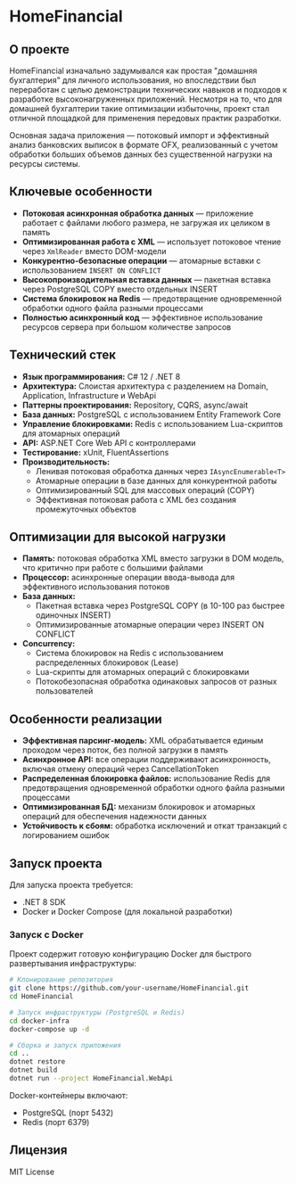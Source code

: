 # HomeFinancial

## О проекте

HomeFinancial изначально задумывался как простая "домашняя бухгалтерия" для личного использования, но впоследствии был переработан с целью демонстрации технических навыков и подходов к разработке высоконагруженных приложений. Несмотря на то, что для домашней бухгалтерии такие оптимизации избыточны, проект стал отличной площадкой для применения передовых практик разработки.

Основная задача приложения — потоковый импорт и эффективный анализ банковских выписок в формате OFX, реализованный с учетом обработки больших объемов данных без существенной нагрузки на ресурсы системы.

## Ключевые особенности

- **Потоковая асинхронная обработка данных** — приложение работает с файлами любого размера, не загружая их целиком в память
- **Оптимизированная работа с XML** — использует потоковое чтение через `XmlReader` вместо DOM-модели
- **Конкурентно-безопасные операции** — атомарные вставки с использованием `INSERT ON CONFLICT`
- **Высокопроизводительная вставка данных** — пакетная вставка через PostgreSQL COPY вместо отдельных INSERT
- **Система блокировок на Redis** — предотвращение одновременной обработки одного файла разными процессами
- **Полностью асинхронный код** — эффективное использование ресурсов сервера при большом количестве запросов

## Технический стек

- **Язык программирования:** C# 12 / .NET 8
- **Архитектура:** Слоистая архитектура с разделением на Domain, Application, Infrastructure и WebApi
- **Паттерны проектирования:** Repository, CQRS, async/await
- **База данных:** PostgreSQL с использованием Entity Framework Core
- **Управление блокировками:** Redis с использованием Lua-скриптов для атомарных операций
- **API:** ASP.NET Core Web API с контроллерами
- **Тестирование:** xUnit, FluentAssertions
- **Производительность:**
  - Ленивая потоковая обработка данных через `IAsyncEnumerable<T>`
  - Атомарные операции в базе данных для конкурентной работы
  - Оптимизированный SQL для массовых операций (COPY)
  - Эффективная потоковая работа с XML без создания промежуточных объектов

## Оптимизации для высокой нагрузки

- **Память:** потоковая обработка XML вместо загрузки в DOM модель, что критично при работе с большими файлами
- **Процессор:** асинхронные операции ввода-вывода для эффективного использования потоков
- **База данных:** 
  - Пакетная вставка через PostgreSQL COPY (в 10-100 раз быстрее одиночных INSERT)
  - Оптимизированные атомарные операции через INSERT ON CONFLICT
- **Concurrency:** 
  - Система блокировок на Redis с использованием распределенных блокировок (Lease)
  - Lua-скрипты для атомарных операций с блокировками
  - Потокобезопасная обработка одинаковых запросов от разных пользователей

## Особенности реализации

- **Эффективная парсинг-модель:** XML обрабатывается единым проходом через поток, без полной загрузки в память
- **Асинхронное API:** все операции поддерживают асинхронность, включая отмену операций через CancellationToken
- **Распределенная блокировка файлов:** использование Redis для предотвращения одновременной обработки одного файла разными процессами
- **Оптимизированная БД:** механизм блокировок и атомарных операций для обеспечения надежности данных
- **Устойчивость к сбоям:** обработка исключений и откат транзакций с логированием ошибок

## Запуск проекта

Для запуска проекта требуется:
- .NET 8 SDK
- Docker и Docker Compose (для локальной разработки)

### Запуск с Docker

Проект содержит готовую конфигурацию Docker для быстрого развертывания инфраструктуры:

```bash
# Клонирование репозитория
git clone https://github.com/your-username/HomeFinancial.git
cd HomeFinancial

# Запуск инфраструктуры (PostgreSQL и Redis)
cd docker-infra
docker-compose up -d

# Сборка и запуск приложения
cd ..
dotnet restore
dotnet build
dotnet run --project HomeFinancial.WebApi
```

Docker-контейнеры включают:
- PostgreSQL (порт 5432)
- Redis (порт 6379)

## Лицензия

MIT License

